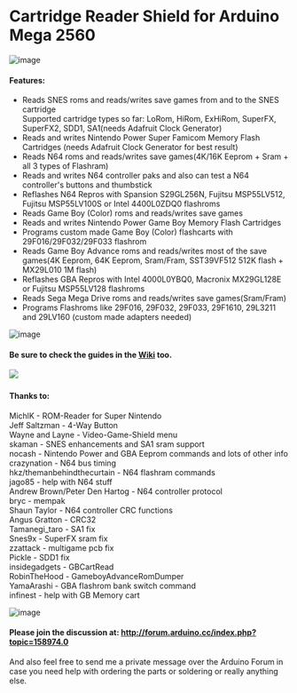 # Cartridge Reader Shield for Arduino Mega 2560

![image](https://dl.dropboxusercontent.com/s/o26c0yey8onuha2/v11_front_diagonal.jpg?dl=1)   

#### Features:  
- Reads SNES roms and reads/writes save games from and to the SNES cartridge  
  Supported cartridge types so far: LoRom, HiRom, ExHiRom, SuperFX, SuperFX2, SDD1, SA1(needs Adafruit Clock Generator)  
- Reads and writes Nintendo Power Super Famicom Memory Flash Cartridges (needs Adafruit Clock Generator for best result)  
- Reads N64 roms and reads/writes save games(4K/16K Eeprom + Sram + all 3 types of Flashram)   
- Reads and writes N64 controller paks and also can test a N64 controller's buttons and thumbstick   
- Reflashes N64 Repros with Spansion S29GL256N, Fujitsu MSP55LV512, Fujitsu MSP55LV100S or Intel 4400L0ZDQ0 flashroms    
- Reads Game Boy (Color) roms and reads/writes save games   
- Reads and writes Nintendo Power Game Boy Memory Flash Cartridges   
- Programs custom made Game Boy (Color) flashcarts with 29F016/29F032/29F033 flashrom   
- Reads Game Boy Advance roms and reads/writes most of the save games(4K Eeprom, 64K Eeprom, Sram/Fram, SST39VF512 512K flash + MX29L010 1M flash)  
- Reflashes GBA Repros with Intel 4000L0YBQ0, Macronix MX29GL128E or Fujitsu MSP55LV128 flashroms    
- Reads Sega Mega Drive roms and reads/writes save games(Sram/Fram)    
- Programs Flashroms like 29F016, 29F032, 29F033, 29F1610, 29L3211 and 29LV160 (custom made adapters needed)   

![image](https://dl.dropboxusercontent.com/s/goc70t6cg9v7sfa/v11_switches.jpg?dl=1)   

#### Be sure to check the guides in the [Wiki](https://github.com/sanni/cartreader/wiki) too.

[![](https://dl.dropboxusercontent.com/s/950svg0i21syq3j/youtube_preview.jpg?dl=1)](https://www.youtube.com/watch?v=AD_o7J85bCg)   

#### Thanks to:  
   MichlK - ROM-Reader for Super Nintendo   
   Jeff Saltzman - 4-Way Button   
   Wayne and Layne - Video-Game-Shield menu   
   skaman - SNES enhancements and SA1 sram support   
   nocash - Nintendo Power and GBA Eeprom commands and lots of other info   
   crazynation - N64 bus timing   
   hkz/themanbehindthecurtain - N64 flashram commands   
   jago85 - help with N64 stuff   
   Andrew Brown/Peter Den Hartog - N64 controller protocol   
   bryc - mempak   
   Shaun Taylor - N64 controller CRC functions   
   Angus Gratton - CRC32   
   Tamanegi_taro - SA1 fix   
   Snes9x - SuperFX sram fix   
   zzattack - multigame pcb fix  
   Pickle - SDD1 fix   
   insidegadgets - GBCartRead   
   RobinTheHood - GameboyAdvanceRomDumper   
   YamaArashi - GBA flashrom bank switch command    
   infinest - help with GB Memory cart    
   
![image](https://dl.dropboxusercontent.com/s/0be9rp9ss37vq2c/v11_rear.jpg?dl=1)   

#### Please join the discussion at: http://forum.arduino.cc/index.php?topic=158974.0   
And also feel free to send me a private message over the Arduino Forum in case you need help with ordering the parts or soldering or really anything else.   
